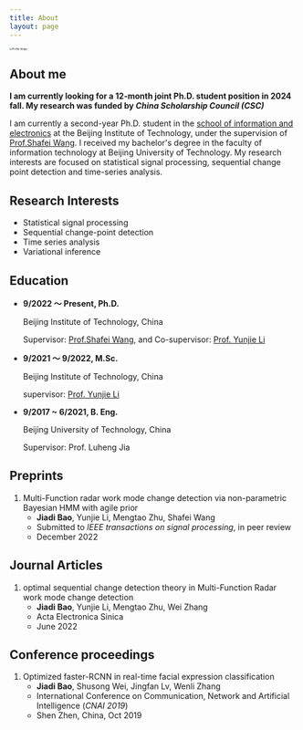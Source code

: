 ```yaml
---
title: About
layout: page
---
```

<img src="https://JiadiBao.github.io/assets/images/profile.jpg" alt="Profile Image" style="zoom:30%;" />


## About me

**I am currently looking for a 12-month joint Ph.D. student position in 2024 fall. My research was funded by *China Scholarship Council (CSC)***



I am currently a second-year Ph.D. student in the [school of information and electronics](https://sie.bit.edu.cn/) at the Beijing Institute of Technology, under the supervision of [Prof.Shafei Wang](https://ysg.ckcest.cn/html/details/8031/index.html). I received my bachelor's degree in the faculty of information technology at Beijing University of Technology. My research interests are focused on statistical signal processing, sequential change point detection and time-series analysis. 

<h2>Research Interests</h2>

- Statistical signal processing
- Sequential change-point detection
- Time series analysis
- Variational inference

<h2>Education</h2>

- **9/2022 ～ Present, Ph.D.**

  Beijing Institute of Technology, China

  Supervisor:  [Prof.Shafei Wang](https://ysg.ckcest.cn/html/details/8031/index.html), and Co-supervisor: [Prof. Yunjie Li](https://sie.bit.edu.cn/szdw/jsml/ldydkjsyjsj/zgzcld/25c8f111388c42f3bd3b83541824d6a5.htm)

- **9/2021 ～ 9/2022, M.Sc.**

  Beijing Institute of Technology, China

  supervisor: [Prof. Yunjie Li](https://sie.bit.edu.cn/szdw/jsml/ldydkjsyjsj/zgzcld/25c8f111388c42f3bd3b83541824d6a5.htm)

- **9/2017 ~ 6/2021, B. Eng.**

  Beijing University of Technology, China

  Supervisor: Prof. Luheng Jia

<h2>Preprints</h2>

1. Multi-Function radar work mode change detection via non-parametric Bayesian HMM with agile prior
   - **Jiadi Bao**,  Yunjie Li, Mengtao Zhu, Shafei Wang
   - Submitted to *IEEE transactions on signal processing*, in peer review
   - December 2022

<h2>Journal Articles</h2>

1. optimal sequential change detection theory in Multi-Function Radar work mode change detection
   - **Jiadi Bao**, Yunjie Li, Mengtao Zhu, Wei Zhang
   - Acta Electronica Sinica
   - June 2022

<h2>Conference proceedings</h2>

1. Optimized faster-RCNN in real-time facial expression classification
   - **Jiadi Bao**, Shusong Wei, Jingfan Lv, Wenli Zhang
   - International Conference on Communication, Network and Artificial Intelligence (*CNAI 2019*)
   - Shen Zhen, China, Oct 2019

